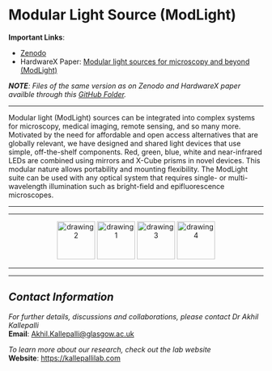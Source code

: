 # **Modular Light Source (ModLight)**

**Important Links**: 
- [Zenodo](https://zenodo.org/record/7385903)
- HardwareX Paper: [Modular light sources for microscopy and beyond (ModLight)](https://doi.org/10.1016/j.ohx.2022.e00385)

***NOTE**: Files of the same version as on Zenodo and HardwareX paper availble through this [GitHub Folder](https://github.com/AkhilKallepalli/ModMicroUofG/tree/c88cae8ca496235c1b51023b1f2a8044d0d7d9a2/ModLight).* 

---

Modular light (ModLight) sources can be integrated into complex systems for microscopy, medical imaging, remote sensing, and so many more. Motivated by the need for affordable and open access alternatives that are globally relevant, we have designed and shared light devices that use simple, off-the-shelf components. Red, green, blue, white and near-infrared LEDs are combined using mirrors and X-Cube prisms in novel devices. This modular nature allows portability and mounting flexibility. The ModLight suite can be used with any optical system that requires single- or multi-wavelength illumination such as bright-field and epifluorescence microscopes.

---
---

<p align="center">
<img src="https://kallepallilab.files.wordpress.com/2021/11/university-of-glasgow.png" alt="drawing2" height="75"/> <img src="https://kallepallilab.files.wordpress.com/2021/11/photonics-logo-trans-tagline.png" alt="drawing1" height="75"/> <img src="https://kallepallilab.files.wordpress.com/2021/11/50648064147_f136084fee_o.jpeg" alt="drawing3" height="75"/> <img src="https://kallepallilab.files.wordpress.com/2021/11/iddacyxk.jpeg" alt="drawing4" height="75"/> 
</p>

---
---

## *Contact Information*

*For further details, discussions and collaborations, please contact Dr Akhil Kallepalli*\
**Email**: Akhil.Kallepalli@glasgow.ac.uk

*To learn more about our research, check out the lab website*\
**Website**: https://kallepallilab.com 